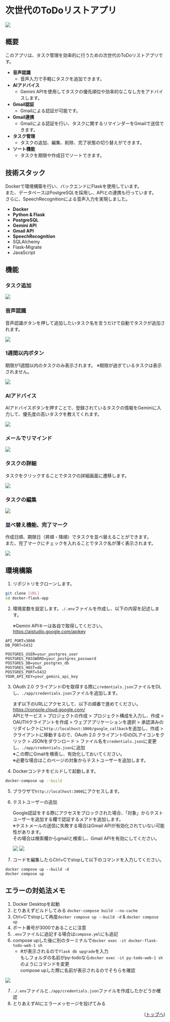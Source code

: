 <div id="top"></div>

# 次世代のToDoリストアプリ

![](./img/todo-top.png)

## 概要

このアプリは、タスク管理を効率的に行うための次世代のToDoリストアプリです。

- **音声認識**
  - 音声入力で手軽にタスクを追加できます。
- **AIアドバイス**
  - Gemini APIを使用してタスクの優先順位や効率的なこなし方をアドバイスします。
- **Gmail認証**
    - Gmailによる認証が可能です。
- **Gmail連携**
  - Gmailによる認証を行い、タスクに関するリマインダーをGmailで送信できます。
- **タスク管理**
  - タスクの追加、編集、削除、完了状態の切り替えができます。
- **ソート機能**
    - タスクを期限や作成日でソートできます。

## 技術スタック

Dockerで環境構築を行い、バックエンドにFlaskを使用しています。
<br>また、データベースはPostgreSQLを採用し、APIとの連携も行っています。
<br>さらに、SpeechRecognitionによる音声入力を実現しました。

- **Docker**
- **Python & Flask**
- **PostgreSQL**
- **Gemini API**
- **Gmail API**
- **SpeechRecognition**
- SQLAlchemy
- Flask-Migrate
- JavaScript

## 機能

### タスク追加

![](./img/create.png)

### 音声認識

音声認識ボタンを押して追加したいタスク名を言うだけで自動でタスクが追加されます。

![](./img/speech.png)

### 1週間以内ボタン

期限が1週間以内のタスクのみ表示されます。
※期限が過ぎているタスクは表示されません。

![](./img/todo-top2.png)

### AIアドバイス

AIアドバイスボタンを押すことで、登録されているタスクの情報をGeminiに入力して、優先度の高いタスクを教えてくれます。

![](./img/gemini.png)

### メールでリマインド

![](./img/mail.png)

### タスクの詳細

タスクをクリックすることでタスクの詳細画面に遷移します。

![](./img/task.png)

### タスクの編集

![](./img/edit.png)

### 並べ替え機能、完了マーク

作成日順、期限日（昇順・降順）でタスクを並べ替えることができます。
<br>また、完了マークにチェックを入れることでタスク名が薄く表示されます。

![](./img/sort.png)

## 環境構築

1. リポジトリをクローンします。

```sh
git clone [URL]
cd docker-flask-app
```

2. 環境変数を設定します。`./.env`ファイルを作成し、以下の内容を記述します。

    ※Gemini APIキーは各自で取得してください。
    <br>https://aistudio.google.com/apikey

```plaintext
API_PORT=3000
DB_PORT=5432

POSTGRES_USER=your_postgres_user
POSTGRES_PASSWORD=your_postgres_password
POSTGRES_DB=your_postgres_db
POSTGRES_HOST=db
POSTGRES_PORT=5432
YOUR_API_KEY=your_gemini_api_key
```

3. OAuth 2.0 クライアントIDを取得する際に`credentials.json`ファイルをDLし、`./app/credentials.json`ファイルを追加します。

    まず以下のURLにアクセスして、以下の順番で進めてください。
    <br>https://console.cloud.google.com/
    <br>APIとサービス > プロジェクトの作成 > プロジェクト構成を入力し、作成 > OAUTHクライアントを作成 > ウェブアプリケーションを選択 > 承認済みのリダイレクトに`http://localhost:3000/google_callback`を追加し、作成 > クライアントに移動するので、OAuth 2.0 クライアントIDのDLアイコンをクリック > JSONをダウンロード > ファイル名を`credentials.json`に変更し、`./app/credentials.json`に追加
    <br>※この際にGmailを検索し、有効化しておいてください。
    <br>※必要な場合はこのページの対象からテストユーザーを追加します。

4. Dockerコンテナをビルドして起動します。

```sh
docker-compose up --build
```

5. ブラウザで`http://localhost:3000`にアクセスします。

6. テストユーザーの追加

    Google認証をする際にアクセスをブロックされた場合、「対象」からテストユーザーを追加する欄で認証するメアドを追加します。
    <br>※テストメールの送信に失敗する場合はGmail APIが有効化されていない可能性があります。
    <br>その場合は検索欄からgmailと検索し、Gmail APIを有効にしてください。

    ![](./img/gmail.png)
    ![](./img/gmail-api.png)

7. コードを編集したらCtrl+Cでstopして以下のコマンドを入力してください。

```
docker compose up --build -d
docker compose up
```

## エラーの対処法メモ

1. Docker Desktopを起動
2. とりあえずビルドしてみる
   `docker-compose build --no-cache`
3. Ctrl+Cでstopして再度`docker compose up --build -d` & `docker compose up`
4. ポート番号が3000であることに注意
5. `.env`ファイルに追記する場合は`compose.yml`にも追記
6. compose upした後に別のターミナルで`docker exec -it docker-flask-todo-web-1 sh`
   - #が表示されるので`flask db upgrade`を入力
    <br>もしフォルダの名前がpy-todoなら`docker exec -it py-todo-web-1 sh`のようにコマンドを変更
    <br>compose upした際に名前が表示されるのでそちらを確認

![](./img/container.png)

7. `./.env`ファイルと`./app/credentials.json`ファイルを作成したかどうか確認
8. とりあえずAIにエラーメッセージを投げてみる

<p align="right">(<a href="#top">トップへ</a>)</p>